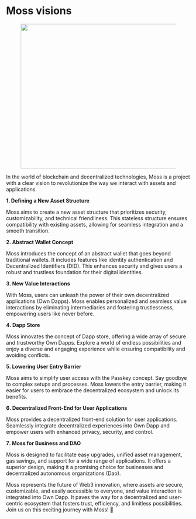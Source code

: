 # Moss visions



<figure><img src="https://miro.medium.com/v2/resize:fit:1400/1*D7173uwpipDlzgDbZ6IRKg.png" alt="" height="394" width="700"><figcaption></figcaption></figure>

In the world of blockchain and decentralized technologies, Moss is a project with a clear vision to revolutionize the way we interact with assets and applications.&#x20;



**1️. Defining a New Asset Structure**

Moss aims to create a new asset structure that prioritizes security, customizability, and technical friendliness. This stateless structure ensures compatibility with existing assets, allowing for seamless integration and a smooth transition.



**2️. Abstract Wallet Concept**

Moss introduces the concept of an abstract wallet that goes beyond traditional wallets. It includes features like identity authentication and Decentralized Identifiers (DID). This enhances security and gives users a robust and trustless foundation for their digital identities.



**3️. New Value Interactions**&#x20;

With Moss, users can unleash the power of their own decentralized applications (Own Dapps). Moss enables personalized and seamless value interactions by eliminating intermediaries and fostering trustlessness, empowering users like never before.



**4️. Dapp Store**

Moss innovates the concept of Dapp store, offering a wide array of secure and trustworthy Own Dapps. Explore a world of endless possibilities and enjoy a diverse and engaging experience while ensuring compatibility and avoiding conflicts.



**5️. Lowering User Entry Barrier**

Moss aims to simplify user access with the Passkey concept. Say goodbye to complex setups and processes. Moss lowers the entry barrier, making it easier for users to embrace the decentralized ecosystem and unlock its benefits.



**6️. Decentralized Front-End for User Applications**

Moss provides a decentralized front-end solution for user applications. Seamlessly integrate decentralized experiences into Own Dapp and empower users with enhanced privacy, security, and control.



**7️. Moss for Business and DAO**

Moss is designed to facilitate easy upgrades, unified asset management, gas savings, and support for a wide range of applications. It offers a superior design, making it a promising choice for businesses and decentralized autonomous organizations (Dao).



Moss represents the future of Web3 innovation, where assets are secure, customizable, and easily accessible to everyone, and value interaction is integrated into Own Dapp. It paves the way for a decentralized and user-centric ecosystem that fosters trust, efficiency, and limitless possibilities. Join us on this exciting journey with Moss! 🌿

